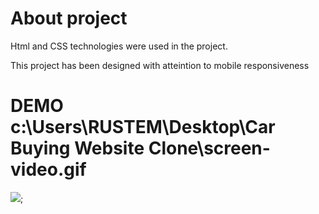 <h1>About project</h1>

  Html and CSS technologies were used in the project.

 This project has been designed with atteintion to mobile responsiveness

<h1>DEMO c:\Users\RUSTEM\Desktop\Car Buying Website Clone\screen-video.gif</h1>

![](./screen-video.gif);
